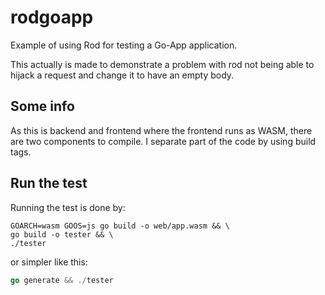 # rodgoapp

Example of using Rod for testing a Go-App application.

This actually is made to demonstrate a problem with rod not being able to hijack a request and change it to have an empty body.

## Some info

As this is backend and frontend where the frontend runs as WASM, there are two components to compile. I separate part of the code by using build tags.

## Run the test

Running the test is done by:

```shell
GOARCH=wasm GOOS=js go build -o web/app.wasm && \
go build -o tester && \
./tester
```

or simpler like this:

```go
go generate && ./tester
```
